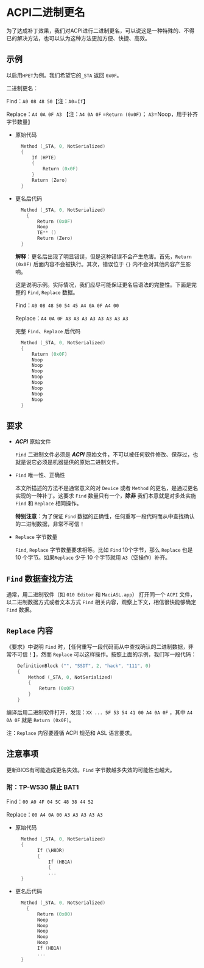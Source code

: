 # ACPI二进制更名

为了达成补丁效果，我们对ACPI进行二进制更名，可以说这是一种特殊的、不得已的解决方法，也可以认为这种方法更加方便、快捷、高效。

## 示例

以启用`HPET`为例。我们希望它的`_STA` 返回 `0x0F`。

二进制更名：

Find：`A0 08 48 50`【注：`A0`=`If`】

Replace：`A4 0A 0F A3` 【注：`A4 0A 0F` =`Return (0x0F)`； `A3`=Noop，用于补齐字节数量】

- 原始代码

  ```Swift
    Method (_STA, 0, NotSerialized)
    {
        If (HPTE)
        {
            Return (0x0F)
        }
        Return (Zero)
    }
  ```

- 更名后代码

  ```Swift
    Method (_STA, 0, NotSerialized)
      {
          Return (0x0F)
          Noop
          TE** ()
          Return (Zero)
    }
  ```

  **解释**：更名后出现了明显错误，但是这种错误不会产生危害。首先，`Return (0x0F)` 后面内容不会被执行。其次，错误位于 `{}` 内不会对其他内容产生影响。

  这是说明示例。实际情况，我们应尽可能保证更名后语法的完整性。下面是完整的 `Find`, `Replace` 数据。
  
  Find：`A0 08 48 50 54 45 A4 0A 0F A4 00`
  
  Replace：`A4 0A 0F A3 A3 A3 A3 A3 A3 A3 A3`
  
  完整 `Find`、`Replace` 后代码
  
  ```Swift
    Method (_STA, 0, NotSerialized)
    {
        Return (0x0F)
        Noop
        Noop
        Noop
        Noop
        Noop
        Noop
        Noop
        Noop
    }
  ```

## 要求

- ***ACPI*** 原始文件

  `Find` 二进制文件必须是 ***ACPI*** 原始文件，不可以被任何软件修改、保存过，也就是说它必须是机器提供的原始二进制文件。

- `Find` 唯一性、正确性

  本文所描述的方法不是通常意义的对 `Device` 或者 `Method` 的更名，是通过更名实现的一种补丁。这要求 `Find` 数量只有一个，**除非** 我们本意就是对多处实施 `Find` 和 `Replace` 相同操作。

  **特别注意**：为了保证 `Find` 数据的正确性，任何重写一段代码而从中查找确认的二进制数据，非常不可信！

- `Replace` 字节数量

  `Find`, `Replace` 字节数量要求相等。比如 `Find` 10个字节，那么 `Replace`  也是 10 个字节。如果`Replace` 少于 10 个字节就用 `A3`（空操作）补齐。

## `Find` 数据查找方法

通常，用二进制软件（如 `010 Editor` 和 `MaciASL.app`） 打开同一个 `ACPI` 文件，以二进制数据方式或者文本方式 `Find` 相关内容，观察上下文，相信很快能够确定 `Find` 数据。

## `Replace` 内容

《要求》中说明 `Find` 时，【任何重写一段代码而从中查找确认的二进制数据，非常不可信！】，然而 `Replace` 可以这样操作。按照上面的示例，我们写一段代码：

```Swift
    DefinitionBlock ("", "SSDT", 2, "hack", "111", 0)
    {
        Method (_STA, 0, NotSerialized)
        {
            Return (0x0F)
        }
    }
```

编译后用二进制软件打开，发现：`XX ... 5F 53 54 41 00 A4 0A 0F` ，其中 `A4 0A 0F` 就是 `Return (0x0F)`。

注：`Replace` 内容要遵循 ACPI 规范和 ASL 语言要求。

## 注意事项

 更新BIOS有可能造成更名失效。`Find` 字节数越多失效的可能性也越大。

### 附：TP-W530 禁止 BAT1

Find：`00 A0 4F 04 5C 48 38 44 52`

Replace：`00 A4 0A 00 A3 A3 A3 A3 A3`

- 原始代码

  ```Swift
    Method (_STA, 0, NotSerialized)
    {
          If (\H8DR)
          {
              If (HB1A)
              {
              ...
    }
  ```

- 更名后代码

  ```Swift
    Method (_STA, 0, NotSerialized)
      {
          Return (0x00)
          Noop
          Noop
          Noop
          Noop
          Noop
          If (HB1A)
          ...
    }
  ```
